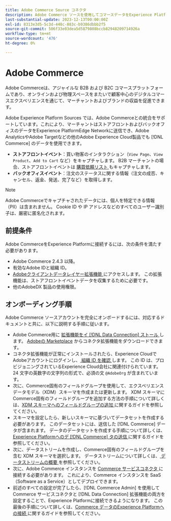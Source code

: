 ```yaml
---
title: Adobe Commerce Source コネクタ
description: Adobe Commerce ソースを使用してコマースデータをExperience Platformに取り込む方法を説明します。
last-substantial-update: 2023-12-13T00:00:00Z
exl-id: 8313e3d5-5c3d-448c-883c-b9386dbbb2f5
source-git-commit: 506f33e03dea5d5879808bccb82948209714926a
workflow-type: tm+mt
source-wordcount: '476'
ht-degree: 0%

---
```


# Adobe Commerce

Adobe Commerceは、アジャイルな B2B および B2C コマースプラットフォームであり、オンラインおよび物理スペースをまたいで顧客中心のデジタルコマースエクスペリエンスを通じて、マーチャントおよびブランドの収益を促進できます。

Adobe Experience Platform Sources では、Adobe Commerceとの統合をサポートしています。これにより、マーチャントはストアフロントおよびバックオフィスのデータをExperience PlatformEdge Networkに送信でき、Adobe AnalyticsやAdobe Targetなどの他のAdobe Experience Cloud製品でも [!DNL Commerce] のデータを使用できます。

* **ストアフロントイベント**：買い物客のインタラクション（`View Page`、`View Product`、`Add to Cart` など）をキャプチャします。 B2B マーチャントの場合、ストアフロントイベントは [ 購買依頼リスト ](<https://experienceleague.adobe.com/docs/commerce-admin/b2b/requisition-lists/requisition-lists.html?lang=ja>) もキャプチャします。
* **バックオフィスイベント**：注文のステータスに関する情報（注文の成否、キャンセル、返金、発送、完了など）を取得します。

>[!NOTE]
>
>Adobe Commerceでキャプチャされたデータには、個人を特定できる情報（PII）は含まれません。 Cookie ID や IP アドレスなどのすべてのユーザー識別子は、厳密に匿名化されます。

## 前提条件

Adobe CommerceをExperience Platformに接続するには、次の条件を満たす必要があります。

* Adobe Commerce 2.4.3 以降。
* 有効なAdobe IDと組織 ID。
* [Adobeクライアントデータレイヤー拡張機能 ](../../../tags/extensions/client/client-data-layer/overview.md) にアクセスします。 この拡張機能は、ストアフロントイベントデータを収集するために必要です。
* 他のAdobeDX 製品の使用権限。

## オンボーディング手順

Adobe Commerce ソースアカウントを完全にオンボードするには、対応するドキュメントと共に、以下に説明する手順に従います。

* Adobe Commerce用に [ 拡張機能をイ  [!DNL Data Connection]  ストール ](https://experienceleague.adobe.com/docs/commerce-merchant-services/data-connection/fundamentals/install.html?lang=ja) します。 [Adobeの Marketplace](https://commercemarketplace.adobe.com/magento-experience-platform-connector.html) からコネクタ拡張機能をダウンロードできます。
* コネクタ拡張機能が正常にインストールされたら、Experience CloudでAdobeアカウントにログインし、[ 組織 ID を確認 ](https://experienceleague.adobe.com/docs/core-services/interface/administration/organizations.html?lang=ja#concept_EA8AEE5B02CF46ACBDAD6A8508646255) します。 この ID は、プロビジョニングされているExperience Cloud会社に関連付けられています。 24 文字の英数字の文字列の形式で、必須の文 `@AdobeOrg` が含まれています。
* 次に、Commerce固有のフィールドグループを使用して、エクスペリエンスデータモデル（XDM）スキーマを作成または更新します。 XDM スキーマにCommerce固有のフィールドグループを追加する方法の手順について詳しくは、[XDM スキーマへのフィールドグループの追加 ](https://experienceleague.adobe.com/docs/commerce-merchant-services/data-connection/fundamentals/update-xdm.html?lang=ja) に関するガイドを参照してください。
* スキーマを設定したら、新しいスキーマに基づいてデータセットを作成する必要があります。 このデータセットには、送信した [!DNL Commerce] データが含まれます。 データのデータセットを作成する手順について詳しくは、[Experience Platformへのデ [!DNL Commerce] タの送信 ](https://experienceleague.adobe.com/docs/platform-learn/implement-mobile-sdk/experience-cloud/platform.html?lang=ja#create-a-dataset) に関するガイドを参照してください。
* 次に、データストリームを作成し、Commerce固有のフィールドグループを含む XDM スキーマを選択します。 データストリームについて詳しくは、[ データストリームの概要 ](https://experienceleague.adobe.com/docs/experience-platform/datastreams/overview.html?lang=ja) を参照してください。
* 次に、Adobe Commerce インスタンスを [Commerce サービスコネクタ ](https://experienceleague.adobe.com/docs/commerce-merchant-services/user-guides/integration-services/saas.html?lang=ja) に接続する必要があります。 これにより、Commerce インスタンスを SaaS （Software as a Service）としてデプロイできます。
* 前述のすべての設定が完了したら、[!DNL Commerce Admin] を使用してCommerce サービスコネクタと [!DNL Data Connection] 拡張機能の両方を設定することで、Experience Platformに接続できるようになります。 この最後の手順について詳しくは、[Commerce データのExperience Platformへの接続 ](https://experienceleague.adobe.com/docs/commerce-merchant-services/data-connection/fundamentals/connect-data.html?lang=ja) に関するガイドを参照してください。
